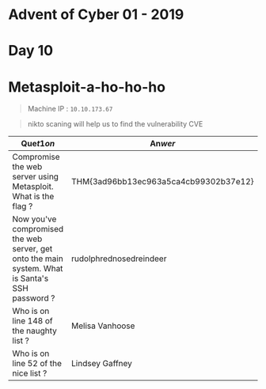 # Advent of Cyber 01 - 2019
# Day 10
# Metasploit-a-ho-ho-ho

> Machine IP : `10.10.173.67`

> nikto scaning will help us to find the vulnerability CVE




| Que$t1on$ | An$wer$ |
|-----------|---------|
| Compromise the web server using Metasploit. What is the flag ? | THM{3ad96bb13ec963a5ca4cb99302b37e12} |
| Now you've compromised the web server, get onto the main system. What is Santa's SSH password ? | rudolphrednosedreindeer |
| Who is on line 148 of the naughty list ? | Melisa Vanhoose |
| Who is on line 52 of the nice list ? | Lindsey Gaffney |

